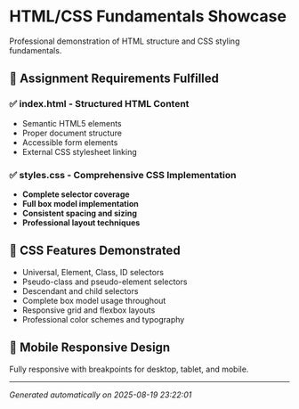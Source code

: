 # HTML/CSS Fundamentals Showcase

Professional demonstration of HTML structure and CSS styling fundamentals.

## 🎯 Assignment Requirements Fulfilled

### ✅ index.html - Structured HTML Content
- Semantic HTML5 elements
- Proper document structure
- Accessible form elements  
- External CSS stylesheet linking

### ✅ styles.css - Comprehensive CSS Implementation
- **Complete selector coverage**
- **Full box model implementation**
- **Consistent spacing and sizing**
- **Professional layout techniques**

## 🎨 CSS Features Demonstrated

- Universal, Element, Class, ID selectors
- Pseudo-class and pseudo-element selectors
- Descendant and child selectors
- Complete box model usage throughout
- Responsive grid and flexbox layouts
- Professional color schemes and typography

## 📱 Mobile Responsive Design

Fully responsive with breakpoints for desktop, tablet, and mobile.

---
*Generated automatically on 2025-08-19 23:22:01*